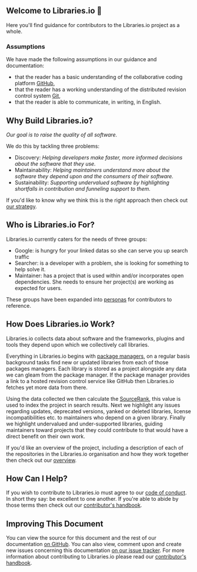 ## Welcome to Libraries.io :tada:
Here you'll find guidance for contributors to the Libraries.io project as a whole.

### Assumptions
We have made the following assumptions in our guidance and documentation:

* that the reader has a basic understanding of the collaborative coding platform [GitHub](https://help.github.com/),
* that the reader has a working understanding of the distributed revision control system [Git](https://git-scm.com/docs/gittutorial),
* that the reader is able to communicate, in writing, in English.

## Why Build Libraries.io?
_Our goal is to raise the quality of all software._

We do this by tackling three problems:

* Discovery: _Helping developers make faster, more informed decisions about the software that they use._
* Maintainability: _Helping maintainers understand more about the software they depend upon and the consumers of their software._
* Sustainability: _Supporting undervalued software by highlighting shortfalls in contribution and funneling support to them._

If you'd like to know why we think this is the right approach then check out [our strategy](/strategy.md).

## Who is Libraries.io For?

Libraries.io currently caters for the needs of three groups:

* Google: is hungry for your linked datas so she can serve you up search traffic
* Searcher: is a developer with a problem, she is looking for something to help solve it.
* Maintainer: has a project that is used within and/or incorporates open dependencies. She needs to ensure her project(s) are working as expected for users.

These groups have been expanded into [personas](/personas.md) for contributors to reference.

## How Does Libraries.io Work?
Libraries.io collects data about software and the frameworks, plugins and tools they depend upon which we collectively call libraries.

Everything in Libraries.io begins with [package managers](/packagemanagers.md), on a regular basis background tasks find new or updated libraries from each of those packages managers. Each library is stored as a project alongside any data we can gleam from the package manager. If the package manager provides a link to a hosted revision control service like GitHub then Libraries.io fetches yet more data from there.

Using the data collected we then calculate the [SourceRank](/overview#sourcerank), this value is used to index the project in search results. Next we highlight any issues regarding updates, deprecated versions, yanked or deleted libraries, license incompatibilities etc. to maintainers who depend on a given library. Finally we highlight undervalued and under-supported libraries, guiding maintainers toward projects that they could contribute to that would have a direct benefit on their own work.

If you'd like an overview of the project, including a description of each of the repositories in the Libraries.io organisation and how they work together then check out our [overview](/overview.md).

## How Can I Help?
If you wish to contribute to Libraries.io must agree to our [code of conduct](/CODE_OF_CONDUCT.md). In short they say: be excellent to one another. If you're able to abide by those terms then check out our [contributor's handbook](/contributorshandbook.md).

## Improving This Document
You can view the source for this document and the rest of our documentation [on GitHub](https://github.com/librariesio/documentation). You can also view, comment upon and create new issues concerning this documentation [on our issue tracker](https://github.com/librariesio/documentation). For more information about contributing to Libraries.io please read our [contributor's handbook](/contributorshandbook.md).
